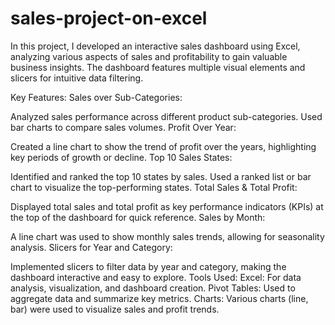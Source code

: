 # sales-project-on-excel
 In this project, I developed an interactive sales dashboard using Excel, analyzing various aspects of sales and profitability to gain valuable business insights. The dashboard features multiple visual elements and slicers for intuitive data filtering.

Key Features:
Sales over Sub-Categories:

Analyzed sales performance across different product sub-categories.
Used bar charts to compare sales volumes.
Profit Over Year:

Created a line chart to show the trend of profit over the years, highlighting key periods of growth or decline.
Top 10 Sales States:

Identified and ranked the top 10 states by sales.
Used a ranked list or bar chart to visualize the top-performing states.
Total Sales & Total Profit:

Displayed total sales and total profit as key performance indicators (KPIs) at the top of the dashboard for quick reference.
Sales by Month:

A line chart was used to show monthly sales trends, allowing for seasonality analysis.
Slicers for Year and Category:

Implemented slicers to filter data by year and category, making the dashboard interactive and easy to explore.
Tools Used:
Excel: For data analysis, visualization, and dashboard creation.
Pivot Tables: Used to aggregate data and summarize key metrics.
Charts: Various charts (line, bar) were used to visualize sales and profit trends.
